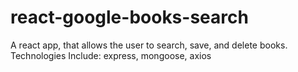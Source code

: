 # react-google-books-search
A react app, that allows the user to search, save, and delete books. Technologies Include: express, mongoose, axios
